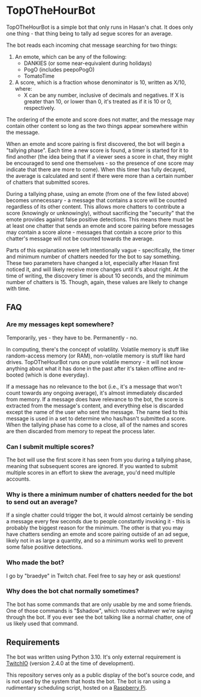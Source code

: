 # TopOTheHourBot

TopOTheHourBot is a simple bot that only runs in Hasan's chat. It does only one thing - that thing being to tally ad segue scores for an average.

The bot reads each incoming chat message searching for two things:
1. An emote, which can be any of the following:
    - DANKIES (or some near-equivalent during holidays)
    - PogO (includes peepoPogO)
    - TomatoTime
2. A score, which is a fraction whose denominator is 10, written as X/10, where:
    - X can be any number, inclusive of decimals and negatives. If X is greater than 10, or lower than 0, it's treated as if it is 10 or 0, respectively.

The ordering of the emote and score does not matter, and the message may contain other content so long as the two things appear somewhere within the message.

When an emote and score pairing is first discovered, the bot will begin a "tallying phase". Each time a new score is found, a timer is started for it to find another (the idea being that if a viewer sees a score in chat, they might be encouraged to send one themselves - so the presence of one score may indicate that there are more to come). When this timer has fully decayed, the average is calculated and sent if there were more than a certain number of chatters that submitted scores.

During a tallying phase, using an emote (from one of the few listed above) becomes unnecessary - a message that contains a score will be counted regardless of its other content. This allows more chatters to contribute a score (knowingly or unknowingly), without sacrificing the "security" that the emote provides against false positive detections. This means there must be at least one chatter that sends an emote and score pairing before messages may contain a score alone - messages that contain a score prior to this chatter's message will not be counted towards the average.

Parts of this explanation were left intentionally vague - specifically, the timer and minimum number of chatters needed for the bot to say something. These two parameters have changed a lot, especially after Hasan first noticed it, and will likely receive more changes until it's about right. At the time of writing, the discovery timer is about 10 seconds, and the minimum number of chatters is 15. Though, again, these values are likely to change with time.

## FAQ

### Are my messages kept somewhere?

Temporarily, yes - they have to be. Permanently - no.

In computing, there's the concept of volatility. Volatile memory is stuff like random-access memory (or RAM), non-volatile memory is stuff like hard drives. TopOTheHourBot runs on pure volatile memory - it will not know anything about what it has done in the past after it's taken offline and re-booted (which is done everyday).

If a message has no relevance to the bot (i.e., it's a message that won't count towards any ongoing average), it's almost immediately discarded from memory. If a message does have relevance to the bot, the score is extracted from the message's content, and everything else is discarded except the name of the user who sent the message. The name tied to this message is used in a set to determine who has/hasn't submitted a score. When the tallying phase has come to a close, all of the names and scores are then discarded from memory to repeat the process later.

### Can I submit multiple scores?

The bot will use the first score it has seen from you during a tallying phase, meaning that subsequent scores are ignored. If you wanted to submit multiple scores in an effort to skew the average, you'd need multiple accounts.

### Why is there a minimum number of chatters needed for the bot to send out an average?

If a single chatter could trigger the bot, it would almost certainly be sending a message every few seconds due to people constantly invoking it - this is probably the biggest reason for the minimum. The other is that you may have chatters sending an emote and score pairing outside of an ad segue, likely not in as large a quantity, and so a minimum works well to prevent some false positive detections.

### Who made the bot?

I go by "braedye" in Twitch chat. Feel free to say hey or ask questions!

### Why does the bot chat normally sometimes?

The bot has some commands that are only usable by me and some friends. One of those commands is "$shadow", which routes whatever we're saying through the bot. If you ever see the bot talking like a normal chatter, one of us likely used that command.

## Requirements

The bot was written using Python 3.10. It's only external requirement is [TwitchIO](https://twitchio.dev/en/latest/) (version 2.4.0 at the time of development).

This repository serves only as a public display of the bot's source code, and is not used by the system that hosts the bot. The bot is ran using a rudimentary scheduling script, hosted on a [Raspberry Pi](https://www.raspberrypi.org/).
